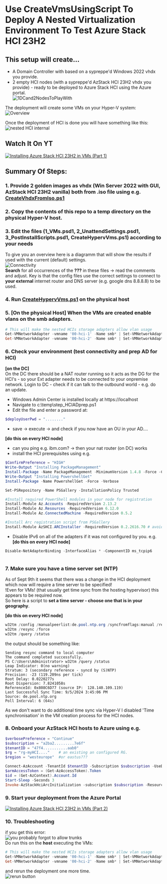 # Use CreateVmsUsingScript To Deploy A Nested Virtualization Environment To Test Azure Stack HCI 23H2

## This setup will create...  
- A Domain Controller with based on a sypreppe'd Windows 2022 vhdx you provide.
- 2 empty HCI nodes (with a sypreppe'd AzStack HCI 23H2 vhdx you provide) - ready to be deployed to Azure Stack HCI using the Azure portal.  
![1DCand2NodesToPlayWith](./docs/3VMs.png)

The deployment will create some VMs on your Hyper-V system:  
![Overview](./docs/overview.png)

Once the deployment of HCI is done you will have something like this:  
![nested HCI internal](./docs/internal.png)

## Watch It On YT  
[![Installing Azure Stack HCI 23H2 in VMs (Part 1)](https://img.youtube.com/vi/_8QimlTNQpI/0.jpg)](https://youtu.be/_8QimlTNQpI)  

## Summary Of Steps:  
### 1. Provide 2 golden images as vhdx (Win Server 2022 with GUI, AzStack HCI 23H2 vanilla) both from .iso file using e.g. [CreateVhdxFromIso.ps1](./CreateVhdxFromIso.ps1)
### 2. Copy the contents of this repo to a temp directory on the physical Hyper-V host.
### 3. Edit the files (1_VMs.psd1, 2_UnattendSettings.psd1, 3_PostInstallScripts.psd1, CreateHypervVms.ps1) according to your needs  
To give you an overview here is a diagramm that will show the results if used with the current (default) settings.  
![Connectivity](./docs/externalconnectivity.png)  
**Search** for all occurrences of the **???** in these files -> read the comments and adjust. Key is that the config files use the correct settings to connect to **your external** internet router and DNS server (e.g. google dns 8.8.8.8) to be used.

### 4. Run [CreateHypervVms.ps1](./CreateHypervVms.ps1) on the physical host
### 5. [On the physical Host] When the VMs are created enable vlans on the smb adapters.
```PowerShell
# This will make the nested HCIs storage adapters allow vlan usage  
Get-VMNetworkAdapter -vmname '00-hci-1' -Name smb* | Set-VMNetworkAdapterVlan -Trunk -NativeVlanId 0 -AllowedVlanIdList 711-712
Get-VMNetworkAdapter -vmname '00-hci-2' -Name smb* | Set-VMNetworkAdapterVlan -Trunk -NativeVlanId 0 -AllowedVlanIdList 711-712

```

### 6. Check your environment (test connectivity and prep AD for HCI)

**[on the DC]**  
On the DC there should be a NAT router running so it acts as the DG for the HCI's - so your Ext adapter needs to be connected to your onpremise network.
Login to DC - check if it can talk to the outbound world - e.g. do an update.
- Windows Admin Center is installed locally at https://localhost 
- Navigate to c:\temp\step_HCIADprep.ps1
- Edit the file and enter a password at:
```PowerShell
$deployUserPwd = "........"
```
- save -> execute -> and check if you now have an OU in your AD....

**[do this on every HCI node]**
- can you ping e.g. ibm.com? -> then your nat router (on DC) works
- install the HCI prerequisites using e.g.
```PowerShell
$ConfirmPreference = "HIGH"
Write-Output "Installing PackageManagement"
Install-Package -Name PackageManagement -MinimumVersion 1.4.8 -Force -Confirm:$false
Write-Output "Installing PowershellGet"
Install-Package -Name PowershellGet -Force -Verbose

Set-PSRepository -Name PSGallery -InstallationPolicy Trusted

#Install required PowerShell modules in your node for registration
Install-Module Az.Accounts -RequiredVersion 2.13.2 
Install-Module Az.Resources -RequiredVersion 6.12.0 
Install-Module Az.ConnectedMachine -RequiredVersion 0.5.2 

#Install Arc registration script from PSGallery 
Install-Module AzSHCI.ARCInstaller -RequiredVersion 0.2.2616.70 # avoiding registration errors in nested environments


``` 

- Disable IPv6 on all of the adapters if it was not configured by you. e.g.  
**[do this on every HCI node]**
```PowerShell
Disable-NetAdapterBinding -InterfaceAlias * -ComponentID ms_tcpip6
  
```

### 7. Make sure you have a time server set (NTP)  
As of Sept 9th it seems that there was a change in the HCI deployment which now will require a time server to be specified!  
!Even for VMs! (that usually get time sync from the hosting hypervisor) this appears to be required now.  
So here is a script to **set a time server - choose one that is in your geography**.

**[do this on every HCI node]**
```PowerShell
w32tm /config /manualpeerlist:de.pool.ntp.org /syncfromflags:manual /reliable:yes /update
w32tm /resync /force
w32tm /query /status
```
the output should be something like:  
```
Sending resync command to local computer
The command completed successfully.
PS C:\Users\Administrator> w32tm /query /status
Leap Indicator: 0(no warning)
Stratum: 3 (secondary reference - syncd by (S)NTP)
Precision: -23 (119.209ns per tick)
Root Delay: 0.0220277s
Root Dispersion: 7.8241058s
ReferenceId: 0x808C6D77 (source IP:  128.140.109.119)
Last Successful Sync Time: 9/5/2024 3:45:06 PM
Source: de.pool.ntp.org
Poll Interval: 6 (64s)
```
As we don't want to do additional time sync via Hyper-V I disabled 'Time synchronisation' in the VM creation process for the HCI nodes.

### 8. Onboard your AzStack HCI hosts to Azure using e.g.
```PowerShell
$verbosePreference = "Continue"
$subscription = "a2ba2.........7e6f"
$tenantID = "47f4...........aab0"
$rg = "rg-myHCI...."    # an existing an configured RG.
$region = "westeurope"  #or eastus???

Connect-AzAccount -TenantId $tenantID -Subscription $subscription -UseDeviceAuthentication
$armAccessToken = (Get-AzAccessToken).Token
$id = (Get-AzContext).Account.Id
Start-Sleep -Seconds 3
Invoke-AzStackHciArcInitialization -subscription $subscription -ResourceGroup $rg -TenantID $tenantID -Region $region -Cloud 'AzureCloud' -ArmAccesstoken $armAccessToken -AccountID $id -verbose


```

### 9. Start your deployment from the Azure Portal  
[![Installing Azure Stack HCI 23H2 in VMs (Part 2)](https://img.youtube.com/vi/jSOpU0RmDvw/0.jpg)](https://youtu.be/jSOpU0RmDvw)  

### 10. Troubleshooting  
if you get this error:  
![you probably forgot to allow trunks](./docs/errortrunkmissing.png)  
Do run this on the **host** executing the VMs:  
```PowerShell
# This will make the nested HCIs storage adapters allow vlan usage  
Get-VMNetworkAdapter -vmname '00-hci-1' -Name smb* | Set-VMNetworkAdapterVlan -Trunk -NativeVlanId 0 -AllowedVlanIdList 711-712
Get-VMNetworkAdapter -vmname '00-hci-2' -Name smb* | Set-VMNetworkAdapterVlan -Trunk -NativeVlanId 0 -AllowedVlanIdList 711-712

```  
and rerun the deployment one more time.  
![rerun button](./docs/rerun.png) 